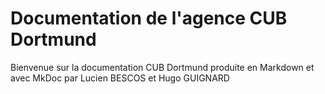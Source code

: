# Documentation de l'agence CUB Dortmund

Bienvenue sur la documentation CUB Dortmund produite en Markdown et avec MkDoc par Lucien BESCOS et Hugo GUIGNARD

